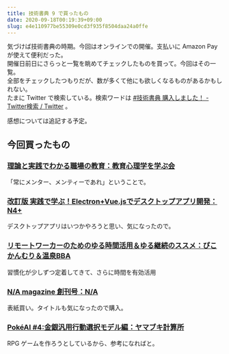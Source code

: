 ```yaml
---
title: 技術書典 9 で買ったもの
date: 2020-09-18T00:19:39+09:00
slug: e4e110977be55309e0cd3f935f8504daa24a0ffe
---
```

気づけば技術書典の時期。今回はオンラインでの開催。支払いに Amazon Pay が使えて便利だった。  
開催日前日にさらっと一覧を眺めてチェックしたものを買って。今回はその一覧。  
全部をチェックしたつもりだが、数が多くて他にも欲しくなるものがあるかもしれない。  
たまに Twitter で検索している。検索ワードは  [#技術書典 購入しました！ - Twitter検索 / Twitter](https://twitter.com/search?q=%23%E6%8A%80%E8%A1%93%E6%9B%B8%E5%85%B8%20%E8%B3%BC%E5%85%A5%E3%81%97%E3%81%BE%E3%81%97%E3%81%9F%EF%BC%81&src=typed_query) 。

感想については追記する予定。

## 今回買ったもの

### [理論と実践でわかる職場の教育：教育心理学を学ぶ会](https://techbookfest.org/product/4822021055709184)

「常にメンター、メンティーであれ」ということで。

### [改訂版 実践で学ぶ！Electron+Vue.jsでデスクトップアプリ開発：N4+](https://techbookfest.org/product/5680641993605120)

デスクトップアプリはいつかやろうと思い、気になったので。

### [リモートワーカーのためのゆる時間活用＆ゆる継続のススメ：ぴこかんむり＆温泉BBA](https://techbookfest.org/product/5934318868234240)

習慣化が少しずつ定着してきて、さらに時間を有効活用

### [N/A magazine 創刊号：N/A](https://techbookfest.org/product/5823813245730816)

表紙買い。タイトルも気になったので購入。

### [PokéAI #4:金銀汎用行動選択モデル編：ヤマブキ計算所](https://techbookfest.org/product/6193914738376704)

RPG ゲームを作ろうとしているから、参考になればと。

